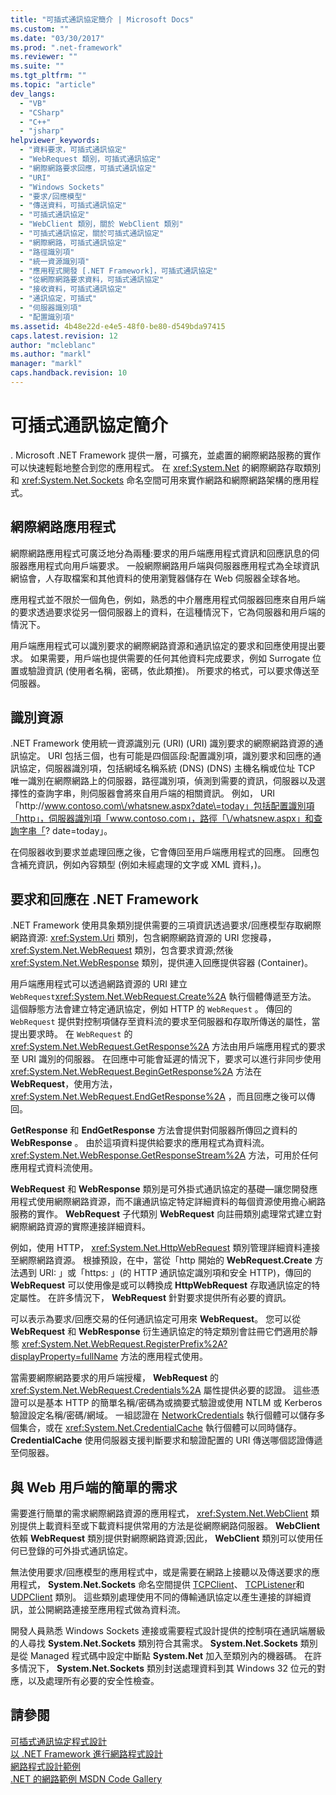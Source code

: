 ```yaml
---
title: "可插式通訊協定簡介 | Microsoft Docs"
ms.custom: ""
ms.date: "03/30/2017"
ms.prod: ".net-framework"
ms.reviewer: ""
ms.suite: ""
ms.tgt_pltfrm: ""
ms.topic: "article"
dev_langs: 
  - "VB"
  - "CSharp"
  - "C++"
  - "jsharp"
helpviewer_keywords: 
  - "資料要求，可插式通訊協定"
  - "WebRequest 類別，可插式通訊協定"
  - "網際網路要求回應，可插式通訊協定"
  - "URI"
  - "Windows Sockets"
  - "要求/回應模型"
  - "傳送資料，可插式通訊協定"
  - "可插式通訊協定"
  - "WebClient 類別，關於 WebClient 類別"
  - "可插式通訊協定，關於可插式通訊協定"
  - "網際網路，可插式通訊協定"
  - "路徑識別項"
  - "統一資源識別項"
  - "應用程式開發 [.NET Framework]，可插式通訊協定"
  - "從網際網路要求資料，可插式通訊協定"
  - "接收資料，可插式通訊協定"
  - "通訊協定，可插式"
  - "伺服器識別項"
  - "配置識別項"
ms.assetid: 4b48e22d-e4e5-48f0-be80-d549bda97415
caps.latest.revision: 12
author: "mcleblanc"
ms.author: "markl"
manager: "markl"
caps.handback.revision: 10
---
```

# 可插式通訊協定簡介
. Microsoft .NET Framework 提供一層，可擴充，並處置的網際網路服務的實作可以快速輕鬆地整合到您的應用程式。  在 <xref:System.Net> 的網際網路存取類別和 <xref:System.Net.Sockets> 命名空間可用來實作網路和網際網路架構的應用程式。  
  
## 網際網路應用程式  
 網際網路應用程式可廣泛地分為兩種:要求的用戶端應用程式資訊和回應訊息的伺服器應用程式向用戶端要求。  一般網際網路用戶端與伺服器應用程式為全球資訊網協會，人存取檔案和其他資料的使用瀏覽器儲存在 Web 伺服器全球各地。  
  
 應用程式並不限於一個角色，例如，熟悉的中介層應用程式伺服器回應來自用戶端的要求透過要求從另一個伺服器上的資料，在這種情況下，它為伺服器和用戶端的情況下。  
  
 用戶端應用程式可以識別要求的網際網路資源和通訊協定的要求和回應使用提出要求。  如果需要，用戶端也提供需要的任何其他資料完成要求，例如 Surrogate 位置或驗證資訊 \(使用者名稱，密碼，依此類推\)。  所要求的格式，可以要求傳送至伺服器。  
  
## 識別資源  
 .NET Framework 使用統一資源識別元 \(URI\) \(URI\) 識別要求的網際網路資源的通訊協定。  URI 包括三個，也有可能是四個區段:配置識別項，識別要求和回應的通訊協定，伺服器識別項，包括網域名稱系統 \(DNS\) \(DNS\) 主機名稱或位址 TCP 唯一識別在網際網路上的伺服器，路徑識別項，偵測到需要的資訊，伺服器以及選擇性的查詢字串，則伺服器會將來自用戶端的相關資訊。  例如， URI 「http:\/\/www.contoso.com\/whatsnew.aspx?date\=today」包括配置識別項「http」，伺服器識別項「www.contoso.com」，路徑「\/whatsnew.aspx」和查詢字串「? date\=today」。  
  
 在伺服器收到要求並處理回應之後，它會傳回至用戶端應用程式的回應。  回應包含補充資訊，例如內容類型 \(例如未經處理的文字或 XML 資料，\)。  
  
## 要求和回應在 .NET Framework  
 .NET Framework 使用具象類別提供需要的三項資訊透過要求\/回應模型存取網際網路資源: <xref:System.Uri> 類別，包含網際網路資源的 URI 您搜尋， <xref:System.Net.WebRequest> 類別，包含要求資源;然後 <xref:System.Net.WebResponse> 類別，提供連入回應提供容器 \(Container\)。  
  
 用戶端應用程式可以透過網路資源的 URI 建立 `WebRequest`<xref:System.Net.WebRequest.Create%2A> 執行個體傳遞至方法。  這個靜態方法會建立特定通訊協定，例如 HTTP 的 `WebRequest` 。  傳回的 `WebRequest` 提供對控制項儲存至資料流的要求至伺服器和存取所傳送的屬性，當提出要求時。  在 `WebRequest` 的 <xref:System.Net.WebRequest.GetResponse%2A> 方法由用戶端應用程式的要求至 URI 識別的伺服器。  在回應中可能會延遲的情況下，要求可以進行非同步使用 <xref:System.Net.WebRequest.BeginGetResponse%2A> 方法在 **WebRequest**，使用方法， <xref:System.Net.WebRequest.EndGetResponse%2A> ，而且回應之後可以傳回。  
  
 **GetResponse** 和 **EndGetResponse** 方法會提供對伺服器所傳回之資料的 **WebResponse** 。  由於這項資料提供給要求的應用程式為資料流。 <xref:System.Net.WebResponse.GetResponseStream%2A> 方法，可用於任何應用程式資料流使用。  
  
 **WebRequest** 和 **WebResponse** 類別是可外掛式通訊協定的基礎—讓您開發應用程式使用網際網路資源，而不讓通訊協定特定詳細資料的每個資源使用擔心網路服務的實作。  **WebRequest** 子代類別 **WebRequest** 向註冊類別處理常式建立對網際網路資源的實際連接詳細資料。  
  
 例如，使用 HTTP， <xref:System.Net.HttpWebRequest> 類別管理詳細資料連接至網際網路資源。  根據預設，在中，當從「http 開始的 **WebRequest.Create** 方法遇到 URI: 」或「https: 」\(的 HTTP 通訊協定識別項和安全 HTTP\)，傳回的 **WebRequest** 可以使用像是或可以轉換成 **HttpWebRequest** 存取通訊協定的特定屬性。  在許多情況下， **WebRequest** 針對要求提供所有必要的資訊。  
  
 可以表示為要求\/回應交易的任何通訊協定可用來 **WebRequest**。  您可以從 **WebRequest** 和 **WebResponse** 衍生通訊協定的特定類別會註冊它們適用於靜態 <xref:System.Net.WebRequest.RegisterPrefix%2A?displayProperty=fullName> 方法的應用程式使用。  
  
 當需要網際網路要求的用戶端授權， **WebRequest** 的 <xref:System.Net.WebRequest.Credentials%2A> 屬性提供必要的認證。  這些憑證可以是基本 HTTP 的簡單名稱\/密碼為或摘要式驗證或使用 NTLM 或 Kerberos 驗證設定名稱\/密碼\/網域。  一組認證在 [NetworkCredentials](frlrfsystemnetnetworkcredentialclasstopic) 執行個體可以儲存多個集合，或在 <xref:System.Net.CredentialCache> 執行個體可以同時儲存。  **CredentialCache** 使用伺服器支援判斷要求和驗證配置的 URI 傳送哪個認證傳遞至伺服器。  
  
## 與 Web 用戶端的簡單的需求  
 需要進行簡單的需求網際網路資源的應用程式， <xref:System.Net.WebClient> 類別提供上載資料至或下載資料提供常用的方法是從網際網路伺服器。  **WebClient** 依賴 **WebRequest** 類別提供對網際網路資源;因此， **WebClient** 類別可以使用任何已登錄的可外掛式通訊協定。  
  
 無法使用要求\/回應模型的應用程式中，或是需要在網路上接聽以及傳送要求的應用程式， **System.Net.Sockets** 命名空間提供 [TCPClient](frlrfsystemnetsocketstcpclientclasstopic)、 [TCPListener](frlrfsystemnetsocketstcplistenerclasstopic)和 [UDPClient](frlrfsystemnetsocketsudpclientclasstopic) 類別。  這些類別處理使用不同的傳輸通訊協定以產生連接的詳細資訊，並公開網路連接至應用程式做為資料流。  
  
 開發人員熟悉 Windows Sockets 連接或需要程式設計提供的控制項在通訊端層級的人尋找 **System.Net.Sockets** 類別符合其需求。  **System.Net.Sockets** 類別是從 Managed 程式碼中設定中斷點 **System.Net** 加入至類別內的機器碼。  在許多情況下， **System.Net.Sockets** 類別封送處理資料到其 Windows 32 位元的對應，以及處理所有必要的安全性檢查。  
  
## 請參閱  
 [可插式通訊協定程式設計](../../../docs/framework/network-programming/programming-pluggable-protocols.md)   
 [以 .NET Framework 進行網路程式設計](../../../docs/framework/network-programming/index.md)   
 [網路程式設計範例](../../../docs/framework/network-programming/network-programming-samples.md)   
 [.NET 的網路範例 MSDN Code Gallery](http://code.msdn.microsoft.com/Wiki/View.aspx?ProjectName=nclsamples)